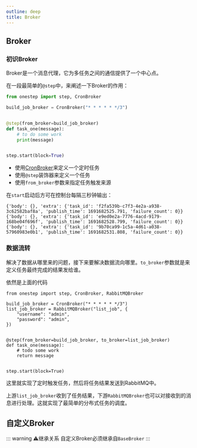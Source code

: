 ```yaml
---
outline: deep
title: Broker
---
```


## Broker

### 初识Broker

Broker是一个消息代理，它为多任务之间的通信提供了一个中心点。

在一段最简单的`@step`中，来阐述一下Broker的作用：

```python
from onestep import step, CronBroker

build_job_broker = CronBroker("* * * * * */3")


@step(from_broker=build_job_broker)
def task_one(message):
    # to do some work
    print(message)


step.start(block=True)
```

- 使用[CronBroker](/broker/cron)来定义一个定时任务
- 使用`@step`装饰器来定义一个任务
- 使用`from_broker`参数来指定任务触发来源

在`start`启动后方可在控制台每隔三秒钟输出：
```
{'body': {}, 'extra': {'task_id': 'f2fa539b-c7f3-4e2a-a938-3c62582baf8a', 'publish_time': 1691682525.791, 'failure_count': 0}}
{'body': {}, 'extra': {'task_id': 'e9ed0e2a-7776-4acd-9179-168be04f696f', 'publish_time': 1691682528.799, 'failure_count': 0}}
{'body': {}, 'extra': {'task_id': '9b70ca99-1c5a-4d61-a038-57960983e0b1', 'publish_time': 1691682531.808, 'failure_count': 0}}
```

### 数据流转

解决了数据从哪里来的问题，接下来要解决数据流向哪里。`to_broker`参数就是来定义任务最终完成的结果发给谁。

依然是上面的代码
```python{4-7}
from onestep import step, CronBroker, RabbitMQBroker

build_job_broker = CronBroker("* * * * * */3")
list_job_broker = RabbitMQBroker("list_job", {
    "username": "admin",
    "password": "admin",
})


@step(from_broker=build_job_broker, to_broker=list_job_broker)
def task_one(message):
    # todo some work
    return message


step.start(block=True)
```

这里就实现了定时触发任务，然后将任务结果发送到RabbitMQ中。

上游`list_job_broker`收到了任务结果，下游`RabbitMQBroker`也可以对接收到的消息进行处理。这就实现了最简单的分布式任务的调度。


## 自定义Broker

::: warning ⚠️继承关系
自定义Broker必须继承自`BaseBroker`
:::
